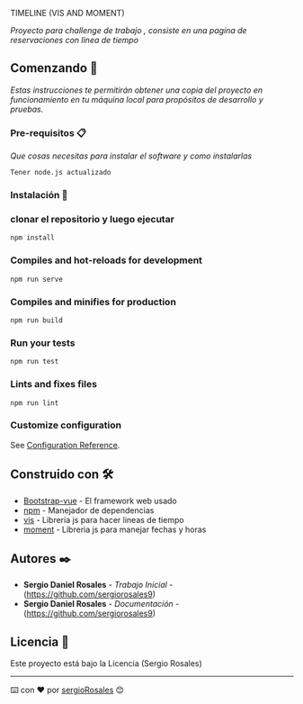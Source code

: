 TIMELINE (VIS AND MOMENT)

_Proyecto para challenge de trabajo , consiste en una pagina de reservaciones con linea de tiempo_

## Comenzando 🚀

_Estas instrucciones te permitirán obtener una copia del proyecto en funcionamiento en tu máquina local para propósitos de desarrollo y pruebas._


### Pre-requisitos 📋

_Que cosas necesitas para instalar el software y como instalarlas_

```
Tener node.js actualizado 
```

### Instalación 🔧

### clonar el repositorio y luego ejecutar
```
npm install
```

### Compiles and hot-reloads for development
```
npm run serve
```

### Compiles and minifies for production
```
npm run build
```

### Run your tests
```
npm run test
```

### Lints and fixes files
```
npm run lint
```

### Customize configuration
See [Configuration Reference](https://cli.vuejs.org/config/).



## Construido con 🛠️

* [Bootstrap-vue](https://bootstrap-vue.org/docs/) - El framework web usado
* [npm](https://www.npmjs.com/) - Manejador de dependencias
* [vis](https://visjs.org/) - Libreria js para hacer lineas de tiempo
* [moment](https://momentjs.com/) - Libreria js para manejar fechas y horas

## Autores ✒️

* **Sergio Daniel Rosales** - *Trabajo Inicial* - (https://github.com/sergiorosales9)
* **Sergio Daniel Rosales** - *Documentación* - (https://github.com/sergiorosales9)


## Licencia 📄

Este proyecto está bajo la Licencia (Sergio Rosales)

---
⌨️ con ❤️ por [sergioRosales](https://github.com/sergiorosales9) 😊



